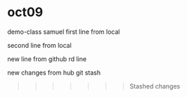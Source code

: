 # oct09
demo-class
samuel 
first line from local

second line from local


new line from github
rd line


new changes from hub
git stash
>>>>>>> Stashed changes
